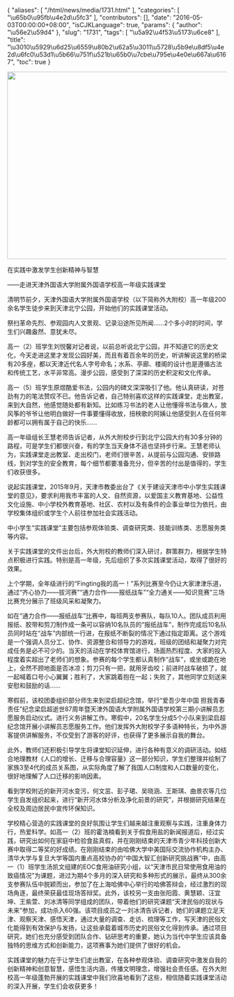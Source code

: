 {
    "aliases": [
        "/html/news/media/1731.html"
    ],
    "categories": [
        "\u65b0\u95fb\u4e2d\u5fc3"
    ],
    "contributors": [],
    "date": "2016-05-03T00:00:00+08:00",
    "isCJKLanguage": true,
    "params": {
        "author": "\u56e2\u59d4"
    },
    "slug": "1731",
    "tags": [
        "\u5a92\u4f53\u5173\u6ce8"
    ],
    "title": "\u3010\u5929\u6d25\u6559\u80b2\u62a5\u3011\u5728\u5b9e\u8df5\u4e2d\u6fc0\u53d1\u5b66\u751f\u521b\u65b0\u7cbe\u795e\u4e0e\u667a\u6167",
    "toc": true
}


<img
    src="https://cdn.tfls.online/mirror/full/553558d44c0d3b076bd1563c5f069ac73e8af778.jpg"
    style="display:block;margin-left:auto;margin-right:auto;"
    decoding="async"
    fetchpriority="auto"
    loading="lazy"
    height="430"
    width="600"
/>




  





在实践中激发学生创新精神与智慧




——走进天津外国语大学附属外国语学校高一年级实践课堂




  






清明节前夕，天津外国语大学附属外国语学校（以下简称外大附校）高一年级200余名学生徒步来到天津北宁公园，开始他们的实践课堂活动。




祭扫革命先烈、参观园内人文景观、记录沿途所见所闻……2个多小时的时间，学生们兴趣盎然、意犹未尽。




高一（2）班学生刘悦馨对记者说，以前总听说北宁公园，并不知道它的历史文化，今天走进这里才发现公园好美，而且有着百余年的历史，听讲解说这里的桥梁有20多座，都以天津近代名人字号命名；水系、亭廊、楼阁的设计也是遵循古法和传统工艺，水平非常高。漫步公园，感受到了深深的历史积淀和文化传承。




高一（5）班学生原煜酷爱书法，公园内的碑文深深吸引了他。他认真研读，对苍劲有力的笔法赞叹不已。他告诉记者，自己特别喜欢这样的实践课堂，走出教室，来到大自然，他感觉随处都有新知。比如练习书法的老人让他懂得书法与做人，放风筝的爷爷让他明白做好一件事要懂得收放，扭秧歌的阿姨让他感受到人在任何年龄都可以拥有属于自己的快乐……




高一年级组长王慧老师告诉记者，从外大附校步行到北宁公园大约有30多分钟的路程，可是学生们都很兴奋，有的学生当天身体不适也坚持步行来。王慧老师认为，实践课堂走出教室、走出校门，老师们很辛苦，从提前与公园沟通、安排路线，到对学生的安全教育，每个细节都要准备充分，但辛苦的付出是值得的，学生们收获很多。




说起实践课堂，2015年9月，天津市教委出台了《关于建设天津市中小学生实践课堂的意见》，要求利用我市丰富的人文、自然资源，以爱国主义教育基地、公益性文化设施、中小学校外教育基地、社区、农村以及有条件的企事业单位为依托，由学校集体组织或学生个人前往参加社会实践活动。




中小学生“实践课堂”主要包括参观体验类、调查研究类、技能训练类、志愿服务类等内容。




关于实践课堂的文件出台后，外大附校的教师们深入研讨，群策群力，根据学生特点积极进行实践。特别是高一年级，先后组织了多次实践课堂活动，取得了很好的效果。




上个学期，全年级进行的“Fingting我的高一！”系列比赛至今仍让大家津津乐道，通过“齐心协力——拔河赛”“通力合作——报纸战车”“全力通关——知识竞赛”三场比赛充分展示了班级风采和凝聚力。




如在“通力合作——报纸战车”比赛中，每班两支参赛队，每队10人。团队成员利用报纸、胶带和剪刀制作成一条可以容纳10名队员的“报纸战车”，制作完成后10名队员同时站在“战车”内部统一行进，在报纸不断裂的情况下通过指定距离。这个游戏是一个强调人员分工、协作、资源整合和领导力的游戏，班级的团结和凝聚力对完成任务是必不可少的。当天的活动在学校体育馆进行，场面热烈程度、大家的投入程度着实超出了老师们的想象。参赛的每个学生都认真制作“战车”，或坐或跪在地上，全然不顾地面是否冰凉；剪刀只有一把，就用牙齿咬；前进时战车破损了，就一起喊着口号小心翼翼；胜利了，大家跳着抱在一起；失败了，其他同学立刻送来安慰和鼓励的话……




寒假前，该校团委组织部分师生来到梁启超纪念馆，举行“爱吾少年中国 担我青春责任”纪念梁启超逝世87周年暨天津外国语大学附属外国语学校第三期小讲解员志愿服务启动仪式。进行义务讲解工作。寒假中，20名学生分成5个小队来到梁启超纪念馆开展小讲解员志愿服务工作。他们发挥外大附校学子多语种特长，为中外游客提供讲解服务，不仅受到了游客的好评，也获得了更多展示自我的舞台。




此外，教师们还积极引导学生将课堂知识延伸，进行各种有意义的调研活动。如结合地理教材《人口的增长、迁移与合理容量》这一部分知识，学生们整理并绘制了家族3至4代的成员关系图，从实际角度了解了我国人口制度和人口数量的变化，很好地理解了人口迁移的影响因素。




看到学校附近的新开河水变污，何文茁、彭子珺、吴晓涵、王斯琪、曲景农等几位学生自发组织起来，进行“新开河水体分析及净化前景的研究”，并根据研究结果在全校及周边居民中宣传环保知识。




学校精心营造的实践课堂的良好氛围让学生们越来越注重观察与实践，注重身体力行，热爱科学。如高一（2）班的霍浩楠看到关于假食用盐的新闻报道后，经过实践，研究出如何在家庭中检验食盐真假，并在刚刚结束的天津市青少年科技创新大赛中取得二等奖的好成绩。在刚刚结束的由哈佛大学中美国际交流协作机构主办、清华大学与复旦大学等国内重点高校协办的“中国大智汇创新研究挑战赛”中，由高一（1）班学生汤凯文组建的EOC食用油研究小组，以“天津市民日常使用食用油的致癌情况”为课题，进过为期4个多月的深入研究和多种形式的展示，最终从300余支参赛队伍中脱颖而出，参加了在上海哈佛中心举行的哈佛答辩会，经过激烈的现场角逐，最终荣获最佳现场答辩奖。此外，该校另一支由张阳霞、黄慧颖、汪宜坤、王紫萱、刘冰清等同学组成的团队，带着他们的研究课题“天津民俗的现状与未来”参加，成功杀入60强。该项目成员之一刘冰清告诉记者，她们的课题立足天津、观察天津、感悟天津，通过大量的调查、走访、梳理等工作，写天津的民俗文化能得到有效保护与发扬，让这些承载着城市历史的民俗文化得到传承。通过项目研究，她们也充分感受到团队合作、钻研思考的重要，她认为当代中学生应该具备独特的思维方式和创新能力，这项赛事为她们提供了很好的机会。




实践课堂的魅力在于让学生们走出教室，在各种参观体验、调查研究中激发自我的创新精神和创意智慧，感悟生活内涵，传播文明理念，增强社会责任感。在外大附校高一年级蓬勃开展的实践课堂中我们欣喜地看到了这些，相信随着实践课堂活动的深入开展，学生们会收获更多！









  



